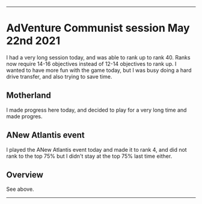 
***

# AdVenture Communist session May 22nd 2021

I had a very long session today, and was able to rank up to rank 40. Ranks now require 14-16 objectives instead of 12-14 objectives to rank up. I wanted to have more fun with the game today, but I was busy doing a hard drive transfer, and also trying to save time.

## Motherland

I made progress here today, and decided to play for a very long time and made progres.

## ANew Atlantis event

I played the ANew Atlantis event today and made it to rank 4, and did not rank to the top 75% but I didn't stay at the top 75% last time either. <!--For this description, I have decided to stop the Cyrillic translations, as they were kind of pointless, and I feel like I will try to have actual full translations instead, which will have the same effect, due to the poor quality of machine translation. !-->

## Overview

See above.

***


